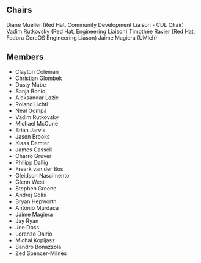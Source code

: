 ## Chairs
Diane Mueller (Red Hat, Community Development Liaison - CDL Chair)
Vadim Rutkovsky (Red Hat, Engineering Liaison)
Timothée Ravier (Red Hat, Fedora CoreOS Engineering Liason)
Jaime Magiera (UMich)

## Members
* Clayton Coleman
* Christian Glombek
* Dusty Mabe
* Sanja Bonic
* Aleksandar Lazic
* Roland Lichti
* Neal Gompa
* Vadim Rutkovsky
* Michael McCune
* Brian Jarvis
* Jason Brooks
* Klaas Demter
* James Cassell
* Charro Gruver
* Philipp Dallig
* Freark van der Bos
* Gleidson Nascimento
* Glenn West
* Stephen Greene
* Andrej Golis
* Bryan Hepworth
* Antonio Murdaca
* Jaime Magiera
* Jay Ryan
* Joe Doss
* Lorenzo Dalrio
* Michal Kopijasz
* Sandro Bonazzola
* Zed Spencer-Milnes

